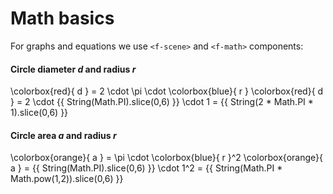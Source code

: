 # Math basics

For graphs and equations we use `<f-scene>` and `<f-math>` components:

#### Circle diameter <var>d</var> and radius <var>r</var> 

<f-scene grid step="1">
  <f-circle
    opacity="0.8"
    :stroke="color('red')"
  />
  <f-line
    :x1="Math.PI/-2"
    y1="1"
    :x2="Math.PI/2"
    y2="1"
    :stroke="color('red')"
    opacity="0.3"
  />
  <f-line
    :x1="Math.PI/-2"
    y1="-1"
    :x2="Math.PI/2"
    y2="-1"
    :stroke="color('red')"
    opacity="0.3"
  />

  <f-line y2="-1" :stroke="color('blue')" />
</f-scene>

<f-math>
  \colorbox{red}{ d } = 2 \cdot \pi \cdot \colorbox{blue}{ r }
</f-math>

<f-math>
  \colorbox{red}{ d } = 2 \cdot {{ String(Math.PI).slice(0,6) }} \cdot 1 = {{ String(2 * Math.PI * 1).slice(0,6) }}
</f-math>

#### Circle area <var>a</var> and radius <var>r</var>

<f-scene grid step="1">
  <f-circle
    :fill="color('orange')"
    stroke-width="0"
    opacity="0.8"
  />
  <f-line y2="-1" :stroke="color('blue')" />
</f-scene>

<f-math>
  \colorbox{orange}{ a } = \pi \cdot \colorbox{blue}{ r }^2
</f-math>

<f-math>
  \colorbox{orange}{ a } = {{ String(Math.PI).slice(0,6) }} \cdot 1^2 = {{ String(Math.PI * Math.pow(1,2)).slice(0,6) }}
</f-math>